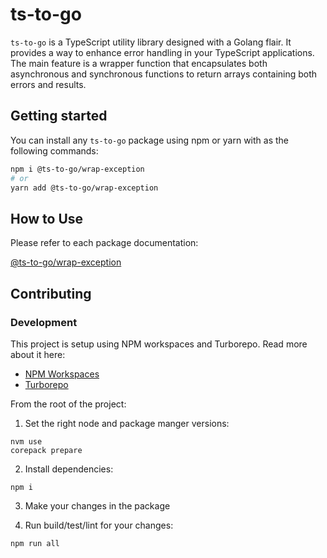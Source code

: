 # ts-to-go

`ts-to-go` is a TypeScript utility library designed with a Golang flair. It provides a way to enhance error handling in your TypeScript applications. The main feature is a wrapper function that encapsulates both asynchronous and synchronous functions to return arrays containing both errors and results.

## Getting started

You can install any `ts-to-go` package using npm or yarn with as the following commands:

```bash
npm i @ts-to-go/wrap-exception
# or
yarn add @ts-to-go/wrap-exception
```

## How to Use

Please refer to each package documentation:

[@ts-to-go/wrap-exception](./packages/wrapException)

## Contributing

### Development

This project is setup using NPM workspaces and Turborepo. Read more about it here:

- [NPM Workspaces](https://docs.npmjs.com/cli/v10/using-npm/workspaces)
- [Turborepo](https://turbo.build/repo/docs)

From the root of the project:

1. Set the right node and package manger versions:
```
nvm use
corepack prepare
```

2. Install dependencies:

```
npm i
```

3. Make your changes in the package

4. Run build/test/lint for your changes:

```
npm run all
```
